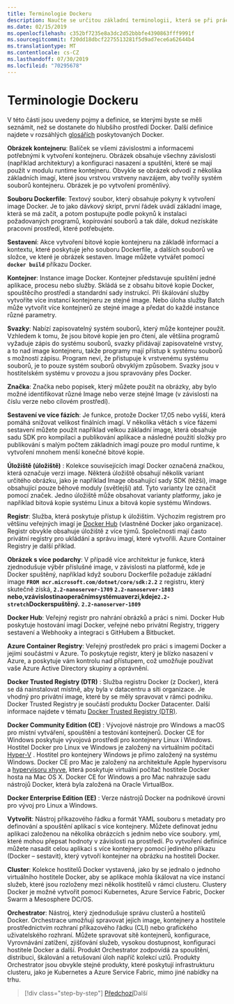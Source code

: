 ```yaml
---
title: Terminologie Dockeru
description: Naučte se určitou základní terminologii, která se při práci s Docker používá každý den.
ms.date: 02/15/2019
ms.openlocfilehash: c352bf7235e8a3dc2d52bbbfe4390863fff9991f
ms.sourcegitcommit: f20dd18dbcf2275513281f5d9ad7ece6a62644b4
ms.translationtype: MT
ms.contentlocale: cs-CZ
ms.lasthandoff: 07/30/2019
ms.locfileid: "70295678"
---
```

# <a name="docker-terminology"></a>Terminologie Dockeru

V této části jsou uvedeny pojmy a definice, se kterými byste se měli seznámit, než se dostanete do hlubšího prostředí Docker. Další definice najdete v rozsáhlých [glosářích](https://docs.docker.com/glossary/) poskytovaných Docker.

**Obrázek kontejneru**: Balíček se všemi závislostmi a informacemi potřebnými k vytvoření kontejneru. Obrázek obsahuje všechny závislosti (například architektury) a konfiguraci nasazení a spuštění, které se mají použít v modulu runtime kontejneru. Obvykle se obrázek odvodí z několika základních imagí, které jsou vrstvou vrstveny navzájem, aby tvořily systém souborů kontejneru. Obrázek je po vytvoření proměnlivý.

**Souboru Dockerfile**: Textový soubor, který obsahuje pokyny k vytvoření image Docker. Je to jako dávkový skript, první řádek uvádí základní image, která se má začít, a potom postupujte podle pokynů k instalaci požadovaných programů, kopírování souborů a tak dále, dokud nezískáte pracovní prostředí, které potřebujete.

**Sestavení**: Akce vytvoření bitové kopie kontejneru na základě informací a kontextu, které poskytuje jeho souboru Dockerfile, a dalších souborů ve složce, ve které je obrázek sestaven. Image můžete vytvářet pomocí **`docker build`** příkazu Docker.

**Kontejner**: Instance image Docker. Kontejner představuje spuštění jedné aplikace, procesu nebo služby. Skládá se z obsahu bitové kopie Docker, spouštěcího prostředí a standardní sady instrukcí. Při škálování služby vytvoříte více instancí kontejneru ze stejné image. Nebo úloha služby Batch může vytvořit více kontejnerů ze stejné image a předat do každé instance různé parametry.

**Svazky**: Nabízí zapisovatelný systém souborů, který může kontejner použít. Vzhledem k tomu, že jsou bitové kopie jen pro čtení, ale většina programů vyžaduje zápis do systému souborů, svazky přidávají zapisovatelné vrstvy, a to nad image kontejneru, takže programy mají přístup k systému souborů s možností zápisu. Program neví, že přistupuje k vrstvenému systému souborů, je to pouze systém souborů obvyklým způsobem. Svazky jsou v hostitelském systému v provozu a jsou spravovány přes Docker.

**Značka**: Značka nebo popisek, který můžete použít na obrázky, aby bylo možné identifikovat různé Image nebo verze stejné Image (v závislosti na číslu verze nebo cílovém prostředí).

**Sestavení ve více fázích**: Je funkce, protože Docker 17,05 nebo vyšší, která pomáhá snižovat velikost finálních imagí. V několika větách s více fázemi sestavení můžete použít například velkou základní image, která obsahuje sadu SDK pro kompilaci a publikování aplikace a následné použití složky pro publikování s malým počtem základních imagí pouze pro modul runtime, k vytvoření mnohem menší konečné bitové kopie.

**Úložiště (úložiště)** : Kolekce souvisejících imagí Docker označená značkou, která označuje verzi image. Některá úložiště obsahují několik variant určitého obrázku, jako je například Image obsahující sady SDK (těžší), image obsahující pouze běhové moduly (světlejší) atd. Tyto varianty lze označit pomocí značek. Jedno úložiště může obsahovat varianty platformy, jako je například bitová kopie systému Linux a bitová kopie systému Windows.

**Registr**: Služba, která poskytuje přístup k úložištím. Výchozím registrem pro většinu veřejných imagí je [Docker Hub](https://hub.docker.com/) (vlastněné Docker jako organizace). Registr obvykle obsahuje úložiště z více týmů. Společnosti mají často privátní registry pro ukládání a správu imagí, které vytvořili. Azure Container Registry je další příklad.

**Obrázek s více podarchy**: V případě více architektur je funkce, která zjednodušuje výběr příslušné image, v závislosti na platformě, kde je Docker spuštěný, například když souboru Dockerfile požaduje základní image **`FROM mcr.microsoft.com/dotnet/core/sdk:2.2`** z registru, který skutečně získá, **`2.2-nanoserver-1709`** **`2.2-nanoserver-1803`** **nebo,vzávislostinaoperačnímsystémuaverzi,kdeje`2.2-stretch`Dockerspuštěný.** **`2.2-nanoserver-1809`**

**Docker Hub**: Veřejný registr pro nahrání obrázků a práci s nimi. Docker Hub poskytuje hostování imagí Docker, veřejné nebo privátní Registry, triggery sestavení a Webhooky a integraci s GitHubem a Bitbucket.

**Azure Container Registry**: Veřejný prostředek pro práci s imagemi Docker a jejími součástmi v Azure. To poskytuje registr, který je blízko nasazení v Azure, a poskytuje vám kontrolu nad přístupem, což umožňuje používat vaše Azure Active Directory skupiny a oprávnění.

**Docker Trusted Registry (DTR)** : Služba registru Docker (z Docker), která se dá nainstalovat místně, aby byla v datacentru a síti organizace. Je vhodný pro privátní image, které by se měly spravovat v rámci podniku. Docker Trusted Registry je součástí produktu Docker Datacenter. Další informace najdete v tématu [Docker Trusted Registry (DTR)](https://docs.docker.com/docker-trusted-registry/overview/).

**Docker Community Edition (CE)** : Vývojové nástroje pro Windows a macOS pro místní vytváření, spouštění a testování kontejnerů. Docker CE for Windows poskytuje vývojová prostředí pro kontejnery Linux i Windows. Hostitel Docker pro Linux ve Windows je založený na virtuálním počítači [Hyper-V](https://www.microsoft.com/cloud-platform/server-virtualization) . Hostitel pro kontejnery Windows je přímo založený na systému Windows. Docker CE pro Mac je založený na architektuře Apple hypervisoru a [hypervisoru xhyve](https://github.com/mist64/xhyve), která poskytuje virtuální počítač hostitele Docker hosta na Mac OS X. Docker CE for Windows a pro Mac nahrazuje sadu nástrojů Docker, která byla založená na Oracle VirtualBox.

**Docker Enterprise Edition (EE)** : Verze nástrojů Docker na podnikové úrovni pro vývoj pro Linux a Windows.

**Vytvořit**: Nástroj příkazového řádku a formát YAML souboru s metadaty pro definování a spouštění aplikací s více kontejnery. Můžete definovat jednu aplikaci založenou na několika obrázcích s jedním nebo více soubory. yml, které mohou přepsat hodnoty v závislosti na prostředí. Po vytvoření definice můžete nasadit celou aplikaci s více kontejnery pomocí jediného příkazu (Docker – sestavit), který vytvoří kontejner na obrázku na hostiteli Docker.

**Cluster**: Kolekce hostitelů Docker vystavená, jako by se jednalo o jednoho virtuálního hostitele Docker, aby se aplikace mohla škálovat na více instancí služeb, které jsou rozloženy mezi několik hostitelů v rámci clusteru. Clustery Docker je možné vytvořit pomocí Kubernetes, Azure Service Fabric, Docker Swarm a Mesosphere DC/OS.

**Orchestrator**: Nástroj, který zjednodušuje správu clusterů a hostitelů Docker. Orchestrace umožňují spravovat jejich image, kontejnery a hostitele prostřednictvím rozhraní příkazového řádku (CLI) nebo grafického uživatelského rozhraní. Můžete spravovat sítě kontejnerů, konfigurace, Vyrovnávání zatížení, zjišťování služeb, vysokou dostupnost, konfiguraci hostitele Docker a další. Produkt Orchestrator zodpovídá za spouštění, distribuci, škálování a retušovaní úloh napříč kolekcí uzlů. Produkty Orchestrator jsou obvykle stejné produkty, které poskytují infrastrukturu clusteru, jako je Kubernetes a Azure Service Fabric, mimo jiné nabídky na trhu.

>[!div class="step-by-step"]
>[Předchozí](what-is-docker.md)Další
>[](docker-containers-images-and-registries.md)

